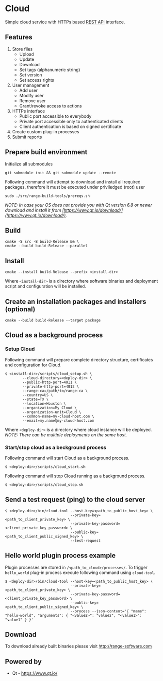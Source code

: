 # Cloud

Simple cloud service with HTTPs based [REST API](doc/rest_api.md) interface.

## Features

1. Store files
    * Upload
    * Update
    * Download
    * Set tags (alphanumeric string)
    * Set version
    * Set access rights
2. User management
    * Add user
    * Modify user
    * Remove user
    * Grant/revoke access to actions
3. HTTPs interface
    * Public port accessible to everybody
    * Private port accessible only to authenticated clients
    * Client authentication is based on signed certificate
4. Create custom plug-in processes
5. Submit reports

## Prepare build environment
Initialize all submodules
```
git submodule init && git submodule update --remote
```
Following command will attempt to download and install all required packages, therefore it must be executed under priviledged (root) user
```
sudo ./src/range-build-tools/prereqs.sh
```
_NOTE: In case your OS does not provide you with Qt version 6.8 or newer download and install it from [https://www.qt.io/download/](https://www.qt.io/download/)._
## Build
```
cmake -S src -B build-Release && \
cmake --build build-Release --parallel
```
## Install
```
cmake --install build-Release --prefix <install-dir>
```
Where `<install-dir>` is a directory where software binaries and deployment script and configuration will be installed.
## Create an installation packages and installers (optional)
```
cmake --build build-Release --target package
```

## Cloud as a background process

### Setup Cloud

Following command will prepare complete directory structure, certificates and configuration for Cloud.
```
$ <install-dir>/scripts/cloud_setup.sh \
        --cloud-directory=<deploy-dir> \
        --public-http-port=4011 \
        --private-http-port=4012 \
        --range-ca=/path/to/range-ca \
        --country=US \
        --state=TX \
        --location=Houston \
        --organization=My Cloud \
        --organization-unit=Cloud \
        --common-name=my-cloud-host.com \
        --email=my.name@my-cloud-host.com
```
Where `<deploy-dir>` is a directory where cloud instance will be deployed.
_NOTE: There can be multiple deployments on the same host._

### Start/stop cloud as a beckground process

Following command will start Cloud as a background process.
```
$ <deploy-dir>/scripts/cloud_start.sh
```

Following command will stop Cloud running as a background process.
```
$ <deploy-dir>/scripts/cloud_stop.sh
```

## Send a test request (ping) to the cloud server

```
$ <deploy-dir>/bin/cloud-tool --host-key=<path_to_public_host_key> \
                              --private-key=<path_to_client_private_key> \
                              --private-key-password=<client_private_key_password> \
                              --public-key=<path_to_client_public_signed_key> \
                              --test-request
```

## Hello world plugin process example

Plugin processes are stored in `/<path_to_cloud>/processes/`.
To trigger `hello_world` plug-in process execute following command using `cloud-tool`.

```
$ <deploy-dir>/bin/cloud-tool --host-key=<path_to_public_host_key> \
                              --private-key=<path_to_client_private_key> \
                              --private-key-password=<client_private_key_password> \
                              --public-key=<path_to_client_public_signed_key> \
                              --process --json-content='{ "name": "hello-world", "arguments": { "<value2>": "value2", "<value1>": "value1" } }'
```

## Download
To download already built binaries please visit http://range-software.com

## Powered by

* Qt - https://www.qt.io/
